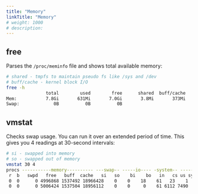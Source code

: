```yaml
---
title: "Memory"
linkTitle: "Memory"
# weight: 1000
# description:
---
```


## free

Parses the `/proc/meminfo` file and shows total available memory:

```bash
# shared - tmpfs to maintain pseudo fs like /sys and /dev
# buff/cache - kernel block I/O 
free -h
               total        used        free      shared  buff/cache   available
Mem:           7.8Gi       631Mi       7.0Gi       3.8Mi       373Mi       7.1Gi
Swap:             0B          0B          0B

```

## vmstat

Checks swap usage. You can run it over an extended period of time. This gives you 4 readings at 30-second intervals:

```bash
# si - swapped into memory
# so - swapped out of memory
vmstat 30 4
procs -----------memory---------- ---swap-- -----io---- -system-- ------cpu-----
 r  b   swpd   free   buff  cache   si   so    bi    bo   in   cs us sy id wa st
 0  0      0 4996868 1537492 18966428    0    0    18    61   23    1  4  2 95  0  0
 0  0      0 5006424 1537504 18956112    0    0     0    61 6112 7490  4  4 92  0  0
```

